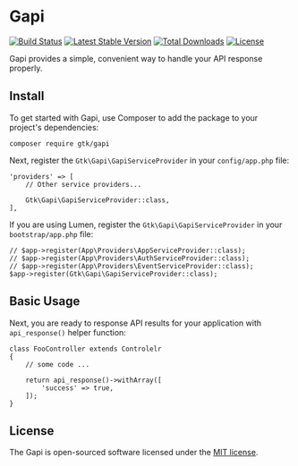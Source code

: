# Gapi

[![Build Status](https://travis-ci.org/gtkvn/gapi.svg?branch=v0.1.0)](https://travis-ci.org/gtkvn/gapi)
[![Latest Stable Version](https://poser.pugx.org/gtk/gapi/v/stable)](https://packagist.org/packages/gtk/gapi)
[![Total Downloads](https://poser.pugx.org/gtk/gapi/downloads)](https://packagist.org/packages/gtk/gapi)
[![License](https://poser.pugx.org/gtk/gapi/license)](https://packagist.org/packages/gtk/gapi)

Gapi provides a simple, convenient way to handle your API response properly.

## Install

To get started with Gapi, use Composer to add the package to your project's dependencies:

    composer require gtk/gapi

Next, register the `Gtk\Gapi\GapiServiceProvider` in your `config/app.php` file:

    'providers' => [
        // Other service providers...

        Gtk\Gapi\GapiServiceProvider::class,
    ],

If you are using Lumen, register the `Gtk\Gapi\GapiServiceProvider` in your `bootstrap/app.php` file:

    // $app->register(App\Providers\AppServiceProvider::class);
    // $app->register(App\Providers\AuthServiceProvider::class);
    // $app->register(App\Providers\EventServiceProvider::class);
    $app->register(Gtk\Gapi\GapiServiceProvider::class);
    
## Basic Usage

Next, you are ready to response API results for your application with `api_response()` helper function:

    class FooController extends Controlelr
    {
        // some code ...

        return api_response()->withArray([
            'success' => true,
        ]);
    }

## License

The Gapi is open-sourced software licensed under the [MIT license](http://opensource.org/licenses/MIT).
